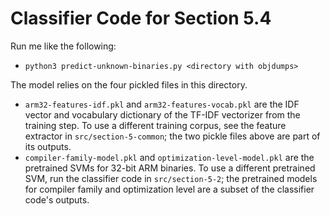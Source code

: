 # Classifier Code for Section 5.4

Run me like the following:
* `python3 predict-unknown-binaries.py <directory with objdumps>`

The model relies on the four pickled files in this directory.
* `arm32-features-idf.pkl` and `arm32-features-vocab.pkl` are the IDF vector and vocabulary dictionary of the TF-IDF vectorizer from the training step. To use a different training corpus, see the feature extractor in `src/section-5-common`; the two pickle files above are part of its outputs.
* `compiler-family-model.pkl` and `optimization-level-model.pkl` are the pretrained SVMs for 32-bit ARM binaries. To use a different pretrained SVM, run the classifier code in `src/section-5-2`; the pretrained models for compiler family and optimization level are a subset of the classifier code's outputs.

